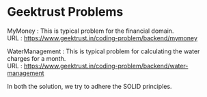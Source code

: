 <h1>Geektrust Problems</h1> 

MyMoney : This is typical problem for the financial domain.
<br>
URL : https://www.geektrust.in/coding-problem/backend/mymoney

WaterManagement : This is typical problem for calculating the water charges for a month.
<br>
URL : https://www.geektrust.in/coding-problem/backend/water-management

In both the solution, we try to adhere the SOLID principles.
